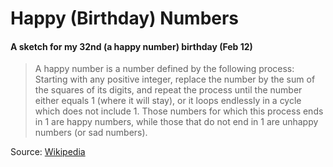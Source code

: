 # Happy (Birthday) Numbers
#### A sketch for my 32nd (a happy number) birthday (Feb 12)

> A happy number is a number defined by the following process: Starting with
> any positive integer, replace the number by the sum of the squares of its
> digits, and repeat the process until the number either equals 1 (where it
> will stay), or it loops endlessly in a cycle which does not include 1. Those
> numbers for which this process ends in 1 are happy numbers, while those that
> do not end in 1 are unhappy numbers (or sad numbers).

Source: [Wikipedia](https://en.wikipedia.org/wiki/Happy_number)

